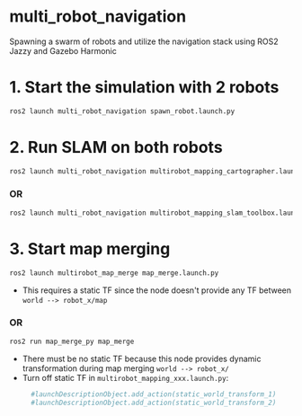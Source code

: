 # multi_robot_navigation
Spawning a swarm of robots and utilize the navigation stack using ROS2 Jazzy and Gazebo Harmonic

# 1. Start the simulation with 2 robots

```bash
ros2 launch multi_robot_navigation spawn_robot.launch.py
```

# 2. Run SLAM on both robots

```bash
ros2 launch multi_robot_navigation multirobot_mapping_cartographer.launch.py
```

### OR

```bash
ros2 launch multi_robot_navigation multirobot_mapping_slam_toolbox.launch.py
```

# 3. Start map merging

```bash
ros2 launch multirobot_map_merge map_merge.launch.py
```

- This requires a static TF since the node doesn't provide any TF between `world --> robot_x/map`

### OR

```bash
ros2 run map_merge_py map_merge
```

- There must be no static TF because this node provides dynamic transformation during map merging `world --> robot_x/`
- Turn off static TF in `multirobot_mapping_xxx.launch.py`:  
  ```python
    #launchDescriptionObject.add_action(static_world_transform_1)
    #launchDescriptionObject.add_action(static_world_transform_2)
  ```